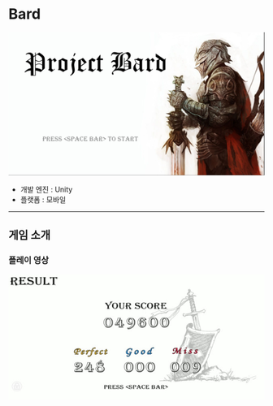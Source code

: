 # Bard

![MainMenu](./Bard/img/MainMenu.PNG)
* 개발 엔진 : Unity
* 플랫폼 : 모바일
***

## 게임 소개

### 플레이 영상
![Gameplay](./Bard/img/result.jpg)
